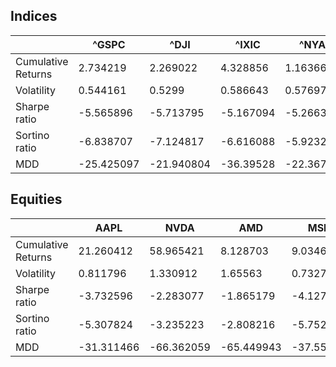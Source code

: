 ## Indices
|                    | ^GSPC      | ^DJI       | ^IXIC     | ^NYA      | ^XAX       |
|--------------------|------------|------------|-----------|-----------|------------|
| Cumulative Returns | 2.734219   | 2.269022   | 4.328856  | 1.163664  | 1.301159   |
| Volatility         | 0.544161   | 0.5299     | 0.586643  | 0.57697   | 0.636393   |
| Sharpe ratio       | -5.565896  | -5.713795  | -5.167094 | -5.26633  | -4.771182  |
| Sortino ratio      | -6.838707  | -7.124817  | -6.616088 | -5.923259 | -5.907244  |
| MDD                | -25.425097 | -21.940804 | -36.39528 | -22.36732 | -16.282638 |

## Equities
|                    | AAPL       | NVDA       | AMD        | MSFT       | AMZN       |
|--------------------|------------|------------|------------|------------|------------|
| Cumulative Returns |  21.260412 |  58.965421 |   8.128703 |   9.034618 |  14.478899 |
|         Volatility |   0.811796 |   1.330912 |    1.65563 |    0.73273 |   0.951726 |
|       Sharpe ratio |  -3.732596 |  -2.283077 |  -1.865179 |    -4.1272 |  -3.199914 |
|      Sortino ratio |  -5.307824 |  -3.235223 |  -2.808216 |   -5.75286 |  -4.612498 |
|                MDD | -31.311466 | -66.362059 | -65.449943 | -37.556466 | -56.145263 |

